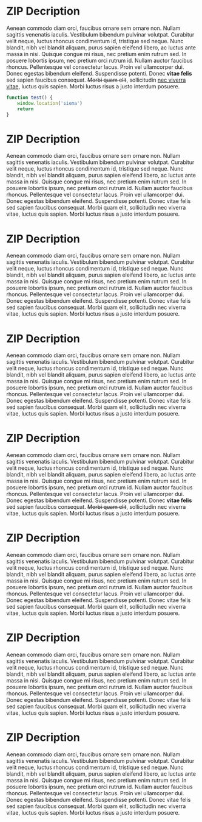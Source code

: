 # ZIP Decription

Aenean commodo diam orci, faucibus ornare sem ornare non. Nullam sagittis venenatis iaculis. Vestibulum bibendum pulvinar volutpat. Curabitur velit neque, luctus rhoncus condimentum id, tristique sed neque. Nunc blandit, nibh vel blandit aliquam, purus sapien eleifend libero, ac luctus ante massa in nisi. Quisque congue mi risus, nec pretium enim rutrum sed. In posuere lobortis ipsum, nec pretium orci rutrum id. Nullam auctor faucibus rhoncus. Pellentesque vel consectetur lacus. Proin vel ullamcorper dui. Donec egestas bibendum eleifend. Suspendisse potenti. Donec **vitae felis** sed sapien faucibus consequat. ~~Morbi quam elit~~, sollicitudin [nec viverra vitae](https://wikipedia.org), luctus quis sapien. Morbi luctus risus a justo interdum posuere.

```javascript
function test() {
    window.location('siema')
    return
}

```

# ZIP Decription

Aenean commodo diam orci, faucibus ornare sem ornare non. Nullam sagittis venenatis iaculis. Vestibulum bibendum pulvinar volutpat. Curabitur velit neque, luctus rhoncus condimentum id, tristique sed neque. Nunc blandit, nibh vel blandit aliquam, purus sapien eleifend libero, ac luctus ante massa in nisi. Quisque congue mi risus, nec pretium enim rutrum sed. In posuere lobortis ipsum, nec pretium orci rutrum id. Nullam auctor faucibus rhoncus. Pellentesque vel consectetur lacus. Proin vel ullamcorper dui. Donec egestas bibendum eleifend. Suspendisse potenti. Donec vitae felis sed sapien faucibus consequat. Morbi quam elit, sollicitudin nec viverra vitae, luctus quis sapien. Morbi luctus risus a justo interdum posuere.

# ZIP Decription

Aenean commodo diam orci, faucibus ornare sem ornare non. Nullam sagittis venenatis iaculis. Vestibulum bibendum pulvinar volutpat. Curabitur velit neque, luctus rhoncus condimentum id, tristique sed neque. Nunc blandit, nibh vel blandit aliquam, purus sapien eleifend libero, ac luctus ante massa in nisi. Quisque congue mi risus, nec pretium enim rutrum sed. In posuere lobortis ipsum, nec pretium orci rutrum id. Nullam auctor faucibus rhoncus. Pellentesque vel consectetur lacus. Proin vel ullamcorper dui. Donec egestas bibendum eleifend. Suspendisse potenti. Donec vitae felis sed sapien faucibus consequat. Morbi quam elit, sollicitudin nec viverra vitae, luctus quis sapien. Morbi luctus risus a justo interdum posuere.

# ZIP Decription

Aenean commodo diam orci, faucibus ornare sem ornare non. Nullam sagittis venenatis iaculis. Vestibulum bibendum pulvinar volutpat. Curabitur velit neque, luctus rhoncus condimentum id, tristique sed neque. Nunc blandit, nibh vel blandit aliquam, purus sapien eleifend libero, ac luctus ante massa in nisi. Quisque congue mi risus, nec pretium enim rutrum sed. In posuere lobortis ipsum, nec pretium orci rutrum id. Nullam auctor faucibus rhoncus. Pellentesque vel consectetur lacus. Proin vel ullamcorper dui. Donec egestas bibendum eleifend. Suspendisse potenti. Donec vitae felis sed sapien faucibus consequat. Morbi quam elit, sollicitudin nec viverra vitae, luctus quis sapien. Morbi luctus risus a justo interdum posuere.

# ZIP Decription

Aenean commodo diam orci, faucibus ornare sem ornare non. Nullam sagittis venenatis iaculis. Vestibulum bibendum pulvinar volutpat. Curabitur velit neque, luctus rhoncus condimentum id, tristique sed neque. Nunc blandit, nibh vel blandit aliquam, purus sapien eleifend libero, ac luctus ante massa in nisi. Quisque congue mi risus, nec pretium enim rutrum sed. In posuere lobortis ipsum, nec pretium orci rutrum id. Nullam auctor faucibus rhoncus. Pellentesque vel consectetur lacus. Proin vel ullamcorper dui. Donec egestas bibendum eleifend. Suspendisse potenti. Donec **vitae felis** sed sapien faucibus consequat. ~~Morbi quam elit~~, sollicitudin nec viverra vitae, luctus quis sapien. Morbi luctus risus a justo interdum posuere.

# ZIP Decription

Aenean commodo diam orci, faucibus ornare sem ornare non. Nullam sagittis venenatis iaculis. Vestibulum bibendum pulvinar volutpat. Curabitur velit neque, luctus rhoncus condimentum id, tristique sed neque. Nunc blandit, nibh vel blandit aliquam, purus sapien eleifend libero, ac luctus ante massa in nisi. Quisque congue mi risus, nec pretium enim rutrum sed. In posuere lobortis ipsum, nec pretium orci rutrum id. Nullam auctor faucibus rhoncus. Pellentesque vel consectetur lacus. Proin vel ullamcorper dui. Donec egestas bibendum eleifend. Suspendisse potenti. Donec vitae felis sed sapien faucibus consequat. Morbi quam elit, sollicitudin nec viverra vitae, luctus quis sapien. Morbi luctus risus a justo interdum posuere.

# ZIP Decription

Aenean commodo diam orci, faucibus ornare sem ornare non. Nullam sagittis venenatis iaculis. Vestibulum bibendum pulvinar volutpat. Curabitur velit neque, luctus rhoncus condimentum id, tristique sed neque. Nunc blandit, nibh vel blandit aliquam, purus sapien eleifend libero, ac luctus ante massa in nisi. Quisque congue mi risus, nec pretium enim rutrum sed. In posuere lobortis ipsum, nec pretium orci rutrum id. Nullam auctor faucibus rhoncus. Pellentesque vel consectetur lacus. Proin vel ullamcorper dui. Donec egestas bibendum eleifend. Suspendisse potenti. Donec vitae felis sed sapien faucibus consequat. Morbi quam elit, sollicitudin nec viverra vitae, luctus quis sapien. Morbi luctus risus a justo interdum posuere.

# ZIP Decription

Aenean commodo diam orci, faucibus ornare sem ornare non. Nullam sagittis venenatis iaculis. Vestibulum bibendum pulvinar volutpat. Curabitur velit neque, luctus rhoncus condimentum id, tristique sed neque. Nunc blandit, nibh vel blandit aliquam, purus sapien eleifend libero, ac luctus ante massa in nisi. Quisque congue mi risus, nec pretium enim rutrum sed. In posuere lobortis ipsum, nec pretium orci rutrum id. Nullam auctor faucibus rhoncus. Pellentesque vel consectetur lacus. Proin vel ullamcorper dui. Donec egestas bibendum eleifend. Suspendisse potenti. Donec vitae felis sed sapien faucibus consequat. Morbi quam elit, sollicitudin nec viverra vitae, luctus quis sapien. Morbi luctus risus a justo interdum posuere.
